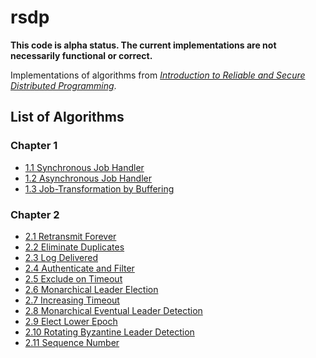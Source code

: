 # rsdp

**This code is alpha status. The current implementations are not necessarily functional or correct.**

Implementations of algorithms from [*Introduction to Reliable and Secure Distributed Programming*][rsdp].

[rsdp]: http://distributedprogramming.net

## List of Algorithms

### Chapter 1

- [1.1 Synchronous Job Handler](https://github.com/rads/rsdp/blob/master/src/rads/rsdp/algorithms/synchronous_job_handler.clj)
- [1.2 Asynchronous Job Handler](https://github.com/rads/rsdp/blob/master/src/rads/rsdp/algorithms/asynchronous_job_handler.clj)
- [1.3 Job-Transformation by Buffering](https://github.com/rads/rsdp/blob/master/src/rads/rsdp/algorithms/job_transformation_by_buffering.clj)

### Chapter 2

- [2.1 Retransmit Forever](https://github.com/rads/rsdp/blob/master/src/rads/rsdp/algorithms/retransmit_forever.clj)
- [2.2 Eliminate Duplicates](https://github.com/rads/rsdp/blob/master/src/rads/rsdp/algorithms/eliminate_duplicates.clj)
- [2.3 Log Delivered](https://github.com/rads/rsdp/blob/master/src/rads/rsdp/algorithms/log_delivered.clj)
- [2.4 Authenticate and Filter](https://github.com/rads/rsdp/blob/master/src/rads/rsdp/algorithms/authenticate_and_filter.clj)
- [2.5 Exclude on Timeout](https://github.com/rads/rsdp/blob/master/src/rads/rsdp/algorithms/exclude_on_timeout.clj)
- [2.6 Monarchical Leader Election](https://github.com/rads/rsdp/blob/master/src/rads/rsdp/algorithms/monarchical_leader_election.clj)
- [2.7 Increasing Timeout](https://github.com/rads/rsdp/blob/master/src/rads/rsdp/algorithms/increasing_timeout.clj)
- [2.8 Monarchical Eventual Leader Detection](https://github.com/rads/rsdp/blob/master/src/rads/rsdp/algorithms/monarchical_eventual_leader_detection.clj)
- [2.9 Elect Lower Epoch](https://github.com/rads/rsdp/blob/master/src/rads/rsdp/algorithms/elect_lower_epoch.clj)
- [2.10 Rotating Byzantine Leader Detection](https://github.com/rads/rsdp/blob/master/src/rads/rsdp/algorithms/rotating_byzantine_leader_detection.clj)
- [2.11 Sequence Number](https://github.com/rads/rsdp/blob/master/src/rads/rsdp/algorithms/sequence_number.clj)
